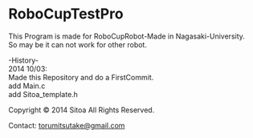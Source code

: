 RoboCupTestPro
==============
This Program is made for RoboCupRobot-Made in Nagasaki-University.  
So may be it  can not work for other robot.  

-History-  
2014 10/03:  
Made this Repository and do a FirstCommit.  
add Main.c  
add Sitoa_template.h  

    


Copyright © 2014 Sitoa All Rights Reserved.  

Contact: torumitsutake@gmail.com  

